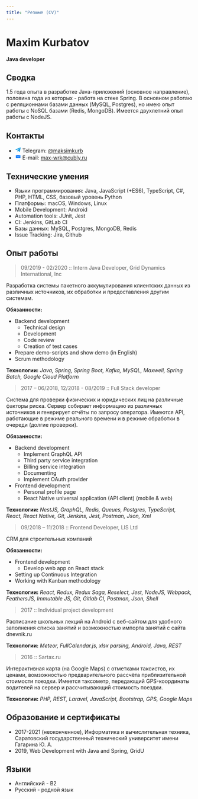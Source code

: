 ```yaml
---
title: "Резюме (CV)"
---
```


# Maxim Kurbatov
**Java developer**

## Сводка
1.5 года опыта в разработке Java-приложений (основное направление), половина года из которых - работа на стеке Spring. В основном работаю с реляционнами базами данных (MySQL, Postgres), но имею опыт работы с NoSQL базами (Redis, MongoDB). Имеется двухлетний опыт работы с NodeJS.

## Контакты
* <img src="/img/telegram.png" alt="telegram logo" class="inline"> Telegram: [@maksimkurb](https://t.me/maksimkurb)
* <img src="/img/email.png" alt="email icon" class="inline"> E-mail: [max-wrk@cubly.ru](mailto:max-wrk@cubly.ru)

## Технические умения
* Языки программирования: Java, JavaScript (+ES6), TypeScript, C#, PHP, HTML, CSS, базовый уровень Python
* Платформы: macOS, Windows, Linux
* Mobile Development: Android
* Automation tools: JUnit, Jest
* CI: Jenkins, GitLab CI
* Базы данных: MySQL, Postgres, MongoDB, Redis
* Issue Tracking: Jira, Github

## Опыт работы

<!-- =================== -->
> 09/2019 - 02/2020 :: Intern Java Developer, Grid Dynamics International, Inc

Разработка системы пакетного аккумулирования клиентских данных из различных источников, их обработки и предоставления другим системам.

**Обязанности:**
* Backend development
  * Technical design
  * Development
  * Code review
  * Creation of test cases
* Prepare demo-scripts and show demo (in English)
* Scrum methodology

**Технологии:**
*Java, Spring, Spring Boot, Kafka, MySQL, Maxwell, Spring Batch, Google Cloud Platform*

<!-- =================== -->
> 2017 – 06/2018, 12/2018 - 08/2019 :: Full Stack developer

Система для проверки физических и юридических лиц на различные факторы риска. Сервер собирает информацию из различных источников и генерирует отчёты по запросу оператора. Имеются API, работающие в режиме реального времени и в режиме обработки в очереди (долгие проверки).

**Обязанности:**
* Backend development
  * Implement GraphQL API
  * Third party service integration
  * Billing service integration
  * Documenting
  * Implement OAuth provider
* Frontend development
  * Personal profile page
  * React Native universal application (API client) (mobile & web)

**Технологии:**
*NestJS, GraphQL, Redis, Queues, Postgres, TypeScript, React, React Native, Git, Jenkins, Jest, Postman, Json, Xml*


<!-- =================== -->
> 09/2018 – 11/2018 :: Frontend Developer, LIS Ltd

CRM для строительных компаний

**Обязанности:**
* Frontend development
  * Develop web app on React stack
* Setting up Continuous Integration
* Working with Kanban methodology

**Технологии:**
*React, Redux, Redux Saga, Reselect, Jest, NodeJS, Webpack, FeathersJS, Immutable JS, Git, Gitlab CI, Postman, Json, Shell*


<!-- =================== -->
> 2017 :: Individual project development

Расписание школьных лекций на Android с веб-сайтом для удобного заполнения списка занятий и возможностью импорта занятий с сайта dnevnik.ru

**Технологии:**
*Meteor, FullCalendar.js, xlsx parsing, Android, Java, REST*


<!-- =================== -->
> 2016 :: Sartax.ru

Интерактивная карта (на Google Maps) с отметками таксистов, их ценами, вомзожностью предварительного рассчёта приблизительной стоимости поездки. Имеется таксометр, передающий GPS-координаты водителей на сервер и рассчитывающий стоимость поездки.

**Технологии:**
*PHP, REST, Laravel, JavaScript, Bootstrap, GPS, Google Maps*


## Образование и сертификаты
* 2017-2021 (неоконченное), Информатика и вычислительная техника, Саратовский государственный технический университет имени Гагарина Ю. А.
* 2019, Web Development with Java and Spring, GridU

## Языки
* Английский - B2
* Русский - родной язык
